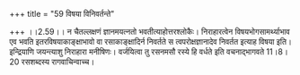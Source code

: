 +++
title = "59 विषया विनिवर्तन्ते"

+++
।।2.59।। न चैतल्लक्षणं ज्ञानमयत्नतो भवतीत्याहोत्तरश्लोकैः। निराहारत्वेन
विषयभोगसामर्थ्याभाव एव भवति इतरविषयाकाङ्क्षाभावो वा रसाकाङ्क्षादिर्न
निवर्तते स त्वपरोक्षज्ञानादेव निवर्तत इत्याह विषया इति। इन्द्रियाणि
जयन्त्याशु निराहारा मनीषिणः। वर्जयित्वा तु रसनमसौ रस्ये हि वर्धते इति
वचनाद्भागवते 11।8।20 रसशब्दस्य रागवाचिन्वाच्च।  
